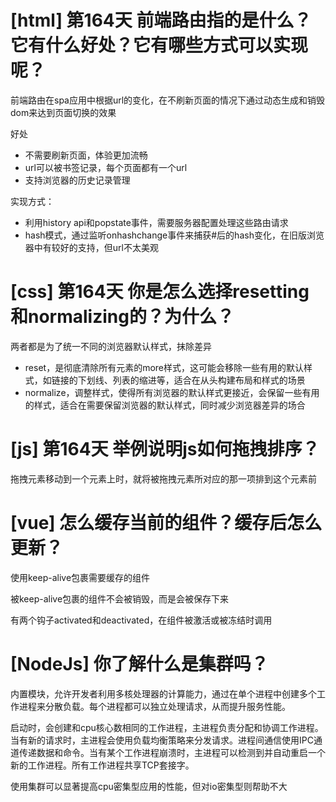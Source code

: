 # [html] 第164天 前端路由指的是什么？它有什么好处？它有哪些方式可以实现呢？

前端路由在spa应用中根据url的变化，在不刷新页面的情况下通过动态生成和销毁dom来达到页面切换的效果

好处
- 不需要刷新页面，体验更加流畅
- url可以被书签记录，每个页面都有一个url
- 支持浏览器的历史记录管理

实现方式：
- 利用history api和popstate事件，需要服务器配置处理这些路由请求
- hash模式，通过监听onhashchange事件来捕获#后的hash变化，在旧版浏览器中有较好的支持，但url不太美观

# [css] 第164天 你是怎么选择resetting和normalizing的？为什么？

两者都是为了统一不同的浏览器默认样式，抹除差异

- reset，是彻底清除所有元素的more样式，这可能会移除一些有用的默认样式，如链接的下划线、列表的缩进等，适合在从头构建布局和样式的场景
- normalize，调整样式，使得所有浏览器的默认样式更接近，会保留一些有用的样式，适合在需要保留浏览器的默认样式，同时减少浏览器差异的场合

# [js] 第164天 举例说明js如何拖拽排序？

拖拽元素移动到一个元素上时，就将被拖拽元素所对应的那一项排到这个元素前

# [vue] 怎么缓存当前的组件？缓存后怎么更新？

使用keep-alive包裹需要缓存的组件

被keep-alive包裹的组件不会被销毁，而是会被保存下来

有两个钩子activated和deactivated，在组件被激活或被冻结时调用

# [NodeJs] 你了解什么是集群吗？

内置模块，允许开发者利用多核处理器的计算能力，通过在单个进程中创建多个工作进程来分散负载。每个进程都可以独立处理请求，从而提升服务性能。

启动时，会创建和cpu核心数相同的工作进程，主进程负责分配和协调工作进程。当有新的请求时，主进程会使用负载均衡策略来分发请求。进程间通信使用IPC通道传递数据和命令。当有某个工作进程崩溃时，主进程可以检测到并自动重启一个新的工作进程。所有工作进程共享TCP套接字。

使用集群可以显著提高cpu密集型应用的性能，但对io密集型则帮助不大
